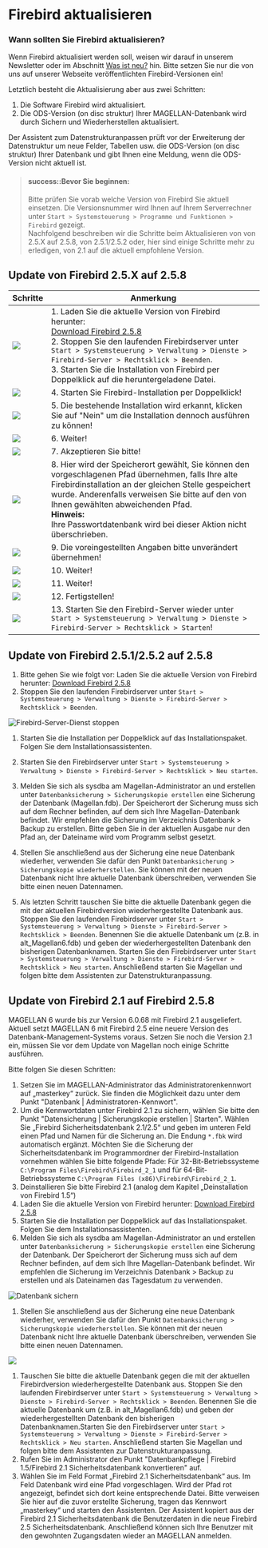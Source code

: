 # Firebird aktualisieren

### Wann sollten Sie Firebird aktualisieren?

Wenn Firebird aktualisiert werden soll, weisen wir darauf in unserem Newsletter oder im Abschnitt [Was ist neu?](http://doc.magellan6.stueber.de/changelog.html) hin. Bitte setzen Sie nur die von uns auf unserer Webseite veröffentlichten Firebird-Versionen ein!

Letztlich besteht die Aktualisierung aber aus zwei Schritten:

1. Die Software Firebird wird aktualisiert.
2. Die ODS-Version \(on disc struktur\) Ihrer MAGELLAN-Datenbank wird durch Sichern und Wiederherstellen aktualisiert.

Der Assistent zum Datenstrukturanpassen prüft vor der Erweiterung der Datenstruktur um neue Felder, Tabellen usw. die ODS-Version \(on disc struktur\) Ihrer Datenbank und gibt Ihnen eine Meldung, wenn die ODS-Version nicht aktuell ist.

> #### success::Bevor Sie beginnen:
>
> Bitte prüfen Sie vorab welche Version von Firebird Sie aktuell einsetzen. Die Versionsnummer wird Ihnen auf Ihrem Serverrechner unter `Start > Systemsteuerung > Programme und Funktionen > Firebird` gezeigt.  
> Nachfolgend beschreiben wir die Schritte beim Aktualisieren von  von 2.5.X auf 2.5.8, von 2.5.1/2.5.2 oder, hier sind einige Schritte mehr zu erledigen, von 2.1 auf die aktuell empfohlene Version.


## Update von Firebird 2.5.X auf 2.5.8

Schritte|Anmerkung
--|--
![](/images/update/fb.1.png)|1. Laden Sie die aktuelle Version von Firebird herunter: <br/>[Download Firebird 2.5.8](https://download.stueber.de/bin/de/magellan/v6/Firebird-2.5.8.27089_0_Win32.exe)<br/> 2. Stoppen Sie den laufenden Firebirdserver unter `Start > Systemsteuerung > Verwaltung > Dienste > Firebird-Server > Rechtsklick > Beenden`.<br/>3. Starten Sie die Installation von Firebird per Doppelklick auf die heruntergeladene Datei. 
![](/images/update/fb.2.png)|4. Starten Sie Firebird-Installation per Doppelklick!
![](/images/update/fb.3.png)|5. Die bestehende Installation wird erkannt, klicken Sie auf "Nein" um die Installation dennoch ausführen zu können!
![](/images/update/fb.4.png)|6. Weiter!
![](/images/update/fb.5.png)|7. Akzeptieren Sie bitte!
![](/images/update/fb.6.png)|8. Hier wird der Speicherort gewählt, Sie können den vorgeschlagenen Pfad übernehmen, falls Ihre alte Firebirdinstallation an der gleichen Stelle gespeichert wurde. Anderenfalls verweisen Sie bitte auf den von Ihnen gewählten abweichenden Pfad.<br/>**Hinweis:**<br/>Ihre Passwortdatenbank wird bei dieser Aktion nicht überschrieben. 
![](/images/update/fb.7.png)|9. Die voreingestellten Angaben bitte unverändert übernehmen!
![](/images/update/fb.8.png)|10. Weiter!
![](/images/update/fb.9.png)|11. Weiter!
![](/images/update/fb.10.png)|12. Fertigstellen!
![](/images/update/fb.11.png)|13. Starten Sie den Firebird-Server wieder unter `Start > Systemsteuerung > Verwaltung > Dienste > Firebird-Server > Rechtsklick > Starten`!


## Update von Firebird 2.5.1/2.5.2 auf 2.5.8

1. Bitte gehen Sie wie folgt vor:
   Laden Sie die aktuelle Version von Firebird herunter: [Download Firebird 2.5.8](https://download.stueber.de/bin/de/magellan/v6/Firebird-2.5.8.27089_0_Win32.exe)
2. Stoppen Sie den laufenden Firebirdserver unter `Start > Systemsteuerung > Verwaltung > Dienste > Firebird-Server > Rechtsklick > Beenden`.

![Firebird-Server-Dienst stoppen](../images/firebird_stop.jpg)

1. Starten Sie die Installation per Doppelklick auf das Installationspaket. Folgen Sie dem Installationsassistenten.
2. Starten Sie den Firebirdserver unter `Start > Systemsteuerung > Verwaltung > Dienste > Firebird-Server > Rechtsklick > Neu starten`.
3. Melden Sie sich als sysdba am Magellan-Administrator an und erstellen unter `Datenbanksicherung > Sicherungskopie erstellen` eine Sicherung der Datenbank \(Magellan.fdb\). Der Speicherort der Sicherung muss sich auf dem Rechner befinden, auf dem sich Ihre Magellan-Datenbank befindet. Wir empfehlen die Sicherung im Verzeichnis Datenbank &gt; Backup zu erstellen. Bitte geben Sie in der aktuellen Ausgabe nur den Pfad an, der Dateiname wird vom Programm selbst gesetzt.

1. Stellen Sie anschließend aus der Sicherung eine neue Datenbank wiederher, verwenden Sie dafür den Punkt `Datenbanksicherung > Sicherungskopie wiederherstellen`. Sie können mit der neuen Datenbank nicht Ihre aktuelle Datenbank überschreiben, verwenden Sie bitte einen neuen Datennamen.
2. Als letzten Schritt tauschen Sie bitte die aktuelle Datenbank gegen die mit der aktuellen Firebirdversion wiederhergestellte Datenbank aus. Stoppen Sie den laufenden Firebirdserver unter `Start > Systemsteuerung > Verwaltung > Dienste > Firebird-Server > Rechtsklick > Beenden`. Benennen Sie die aktuelle Datenbank um \(z.B. in alt\_Magellan6.fdb\) und geben der wiederhergestellten Datenbank den bisherigen Datenbanknamen. Starten Sie den Firebirdserver unter `Start > Systemsteuerung > Verwaltung > Dienste > Firebird-Server > Rechtsklick > Neu starten`. Anschließend starten Sie Magellan und folgen bitte dem Assistenten zur Datenstrukturanpassung.


## Update von Firebird 2.1 auf Firebird 2.5.8

MAGELLAN 6 wurde bis zur Version 6.0.68 mit Firebird 2.1 ausgeliefert. Aktuell setzt MAGELLAN 6 mit Firebird 2.5 eine neuere Version des Datenbank-Management-Systems voraus. Setzen Sie noch die Version 2.1 ein, müssen Sie vor dem Update von Magellan noch einige Schritte  ausführen.

Bitte folgen Sie diesen Schritten:

1. Setzen Sie  im MAGELLAN-Administrator das Administratorenkennwort auf „masterkey“ zurück. Sie finden die Möglichkeit dazu unter dem Punkt "Datenbank \| Administratoren-Kennwort".
2. Um die Kennwortdaten unter Firebird 2.1 zu sichern, wählen Sie bitte den Punkt "Datensicherung \| Sicherungskopie erstellen \| Starten". Wählen Sie „Firebird Sicherheitsdatenbank 2.1/2.5“ und geben im unteren Feld einen Pfad und Namen für die Sicherung an. Die Endung `*.fbk` wird automatisch ergänzt. Möchten Sie die Sicherung der Sicherheitsdatenbank im Programmordner der Firebird-Installation vornehmen wählen Sie bitte folgende Pfade: Für 32-Bit-Betriebssysteme `C:\Program Files\Firebird\Firebird_2_1` und für 64-Bit-Betriebssysteme `C:\Program Files (x86)\Firebird\Firebird_2_1`.
3. Deinstallieren Sie bitte Firebird 2.1 \(analog dem Kapitel „Deinstallation von Firebird 1.5“\)
4. Laden Sie die aktuelle Version von Firebird herunter: [Download Firebird 2.5.8](https://download.stueber.de/bin/de/magellan/v6/Firebird-2.5.8.27089_0_Win32.exe)
5. Starten Sie die Installation per Doppelklick auf das Installationspaket. Folgen Sie dem Installationsassistenten.
6. Melden Sie sich als sysdba am Magellan-Administrator an und erstellen unter `Datenbanksicherung > Sicherungskopie erstellen` eine Sicherung der Datenbank. Der Speicherort der Sicherung muss sich auf dem Rechner befinden, auf dem sich Ihre Magellan-Datenbank befindet. Wir empfehlen die Sicherung im Verzeichnis Datenbank &gt; Backup zu erstellen und als Dateinamen das Tagesdatum zu verwenden.

![Datenbank sichern](../images/db_sichern.jpg)

1. Stellen Sie anschließend aus der Sicherung eine neue Datenbank wiederher, verwenden Sie dafür den Punkt `Datenbanksicherung > Sicherungskopie wiederherstellen`. Sie können mit der neuen Datenbank nicht Ihre aktuelle Datenbank überschreiben, verwenden Sie bitte einen neuen Datennamen.

![](../images/db_neu.jpg)

1. Tauschen Sie bitte die aktuelle Datenbank gegen die mit der aktuellen Firebirdversion wiederhergestellte Datenbank aus. Stoppen Sie den laufenden Firebirdserver unter `Start > Systemsteuerung > Verwaltung > Dienste > Firebird-Server > Rechtsklick > Beenden`. Benennen Sie die aktuelle Datenbank um \(z.B. in alt\_Magellan6.fdb\) und geben der wiederhergestellten Datenbank den bisherigen Datenbanknamen.Starten Sie den Firebirdserver unter `Start > Systemsteuerung > Verwaltung > Dienste > Firebird-Server > Rechtsklick > Neu starten`. Anschließend starten Sie Magellan und folgen bitte dem Assistenten zur Datenstrukturanpassung.
2. Rufen Sie im Administrator den Punkt "Datenbankpflege \| Firebird 1.5/Firebird 2.1 Sicherheitsdatenbank konvertieren" auf.
3. Wählen Sie im Feld Format „Firebird 2.1 Sicherheitsdatenbank“ aus. Im Feld Datenbank wird eine Pfad vorgeschlagen. Wird der Pfad rot angezeigt, befindet sich dort keine entsprechende Datei. Bitte verweisen Sie hier auf die zuvor erstellte Sicherung, tragen das Kennwort „masterkey“ und starten den Assistenten. Der Assistent kopiert aus der Firebird 2.1 Sicherheitsdatenbank die Benutzerdaten in die neue Firebird 2.5 Sicherheitsdatenbank. Anschließend können sich Ihre Benutzer mit den gewohnten Zugangsdaten wieder an MAGELLAN anmelden.




